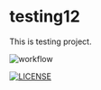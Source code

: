 # testing12
This is testing project.

![workflow](https://github.com/HaymarnYinHtwe/testing12/actions/workflows/main.yml/badge.svg)

[![LICENSE](https://img.shields.io/github/license/HaymarnYinHtwe/testing12.svg?style=flat-square)](https://github.com/HaymarnYinHtwe/testing12/blob/master/LICENSE)

